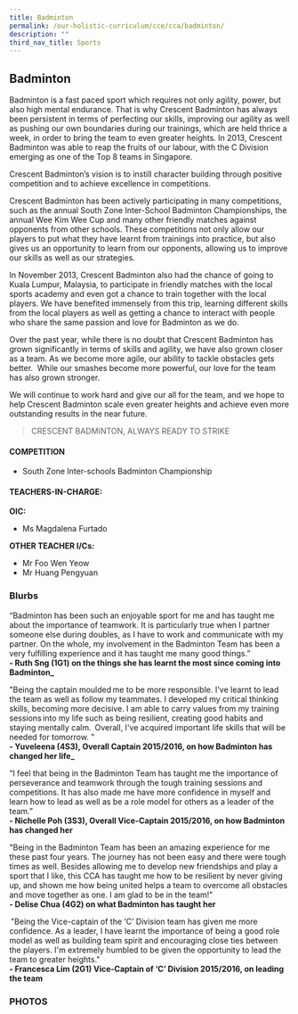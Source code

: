 ```yaml
---
title: Badminton
permalink: /our-holistic-curriculum/cce/cca/badminton/
description: ""
third_nav_title: Sports
---
```

## **Badminton**
Badminton is a fast paced sport which requires not only agility, power, but also high mental endurance. That is why Crescent Badminton has always been persistent in terms of perfecting our skills, improving our agility as well as pushing our own boundaries during our trainings, which are held thrice a week, in order to bring the team to even greater heights. In 2013, Crescent Badminton was able to reap the fruits of our labour, with the C Division emerging as one of the Top 8 teams in Singapore.

Crescent Badminton’s vision is to instill character building through positive competition and to achieve excellence in competitions.

Crescent Badminton has been actively participating in many competitions, such as the annual South Zone Inter-School Badminton Championships, the annual Wee Kim Wee Cup and many other friendly matches against opponents from other schools. These competitions not only allow our players to put what they have learnt from trainings into practice, but also gives us an opportunity to learn from our opponents, allowing us to improve our skills as well as our strategies.

In November 2013, Crescent Badminton also had the chance of going to Kuala Lumpur, Malaysia, to participate in friendly matches with the local sports academy and even got a chance to train together with the local players. We have benefited immensely from this trip, learning different skills from the local players as well as getting a chance to interact with people who share the same passion and love for Badminton as we do.

Over the past year, while there is no doubt that Crescent Badminton has grown significantly in terms of skills and agility, we have also grown closer as a team. As we become more agile, our ability to tackle obstacles gets better.  While our smashes become more powerful, our love for the team has also grown stronger.

We will continue to work hard and give our all for the team, and we hope to help Crescent Badminton scale even greater heights and achieve even more outstanding results in the near future.

>CRESCENT BADMINTON, ALWAYS READY TO STRIKE



#### **COMPETITION**
*   South Zone Inter-schools Badminton Championship



#### **TEACHERS-IN-CHARGE:**

**OIC:**
* Ms Magdalena Furtado


**OTHER TEACHER I/Cs:**
* Mr Foo Wen Yeow
* Mr Huang Pengyuan

### **Blurbs**
“Badminton has been such an enjoyable sport for me and has taught me about the importance of teamwork. It is particularly true when I partner someone else during doubles, as I have to work and communicate with my partner. On the whole, my involvement in the Badminton Team has been a very fulfilling experience and it has taught me many good things.”  
**- Ruth Sng (1G1) on the things she has learnt the most since coming into Badminton_**  
  
  
"Being the captain moulded me to be more responsible. I've learnt to lead the team as well as follow my teammates. I developed my critical thinking skills, becoming more decisive. I am able to carry values from my training sessions into my life such as being resilient, creating good habits and staying mentally calm.  Overall, I've acquired important life skills that will be needed for tomorrow. "  
**- Yuveleena (4S3), Overall Captain 2015/2016, on how Badminton has changed her life_**  
  
  
“I feel that being in the Badminton Team has taught me the importance of perseverance and teamwork through the tough training sessions and competitions. It has also made me have more confidence in myself and learn how to lead as well as be a role model for others as a leader of the team.”  
**- Nichelle Poh (3S3), Overall Vice-Captain 2015/2016, on how Badminton has changed her**
  
  
"Being in the Badminton Team has been an amazing experience for me these past four years. The journey has not been easy and there were tough times as well. Besides allowing me to develop new friendships and play a sport that I like, this CCA has taught me how to be resilient by never giving up, and shown me how being united helps a team to overcome all obstacles and move together as one. I am glad to be in the team!"  
**- Delise Chua (4G2) on what Badminton has taught her**
  
  
 "Being the Vice-captain of the ‘C’ Division team has given me more confidence. As a leader, I have learnt the importance of being a good role model as well as building team spirit and encouraging close ties between the players. I'm extremely humbled to be given the opportunity to lead the team to greater heights."  
**- Francesca Lim (2G1) Vice-Captain of ‘C’ Division 2015/2016, on leading the team**



### **PHOTOS**
